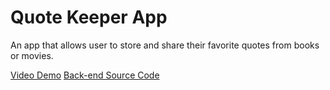 # Quote Keeper App

An app that allows user to store and share their favorite quotes from books or movies.

[Video Demo](https://www.youtube.com/watch?v=V6BmOgojz_E&feature=youtu.be)
[Back-end Source Code](https://github.com/ssu526/quote-keeper-backend) 
